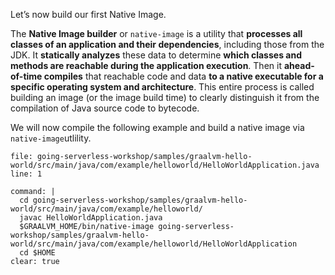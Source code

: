Let’s now build our first Native Image.

The **Native Image builder** or `native-image` is a utility that **processes all classes of an application and their dependencies**, including those from the JDK. It **statically analyzes** these data to determine **which classes and methods are reachable during the application execution**. Then it **ahead-of-time compiles** that reachable code and data **to a native executable for a specific operating system and architecture**. This entire process is called building an image (or the image build time) to clearly distinguish it from the compilation of Java source code to bytecode.

We will now compile the following example and build a native image via `native-image`utlility.
```editor:open-file
file: going-serverless-workshop/samples/graalvm-hello-world/src/main/java/com/example/helloworld/HelloWorldApplication.java
line: 1
```

```terminal:execute
command: |
  cd going-serverless-workshop/samples/graalvm-hello-world/src/main/java/com/example/helloworld/
  javac HelloWorldApplication.java
  $GRAALVM_HOME/bin/native-image going-serverless-workshop/samples/graalvm-hello-world/src/main/java/com/example/helloworld/HelloWorldApplication
  cd $HOME
clear: true
```
